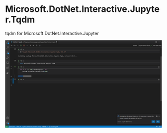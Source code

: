 # Microsoft.DotNet.Interactive.Jupyter.Tqdm

tqdm for Microsoft.DotNet.Interactive.Jupyter


![img](./UsageExample.png)